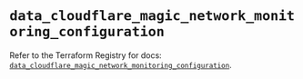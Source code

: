 # `data_cloudflare_magic_network_monitoring_configuration`

Refer to the Terraform Registry for docs: [`data_cloudflare_magic_network_monitoring_configuration`](https://registry.terraform.io/providers/cloudflare/cloudflare/5.0.0/docs/data-sources/magic_network_monitoring_configuration).
